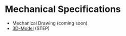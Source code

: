 # Mechanical Specifications

* <i class="far fa-file-pdf"></i> Mechanical Drawing (coming soon)
* <i class="fas fa-cube"></i> [3D-Model](https://github.com/whitebox-labs/whitebox-docs/raw/master/tentacle/t1-mkII/_media/whitebox-t1.step) (STEP)
